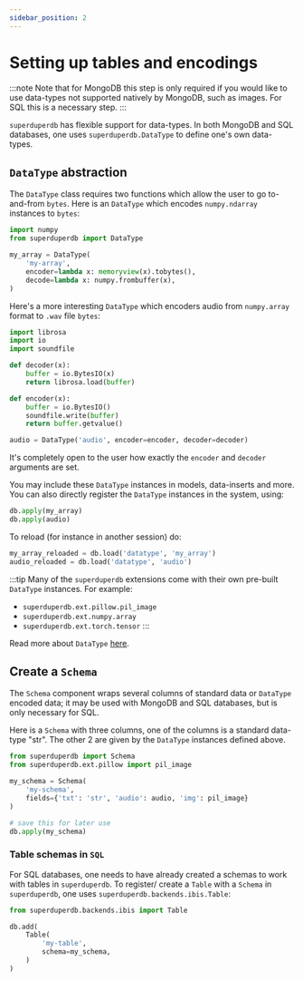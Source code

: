 ```yaml
---
sidebar_position: 2
---
```


# Setting up tables and encodings

:::note
Note that for MongoDB this step is only required if 
you would like to use data-types not supported natively by MongoDB, 
such as images. For SQL this is a necessary step.
:::

`superduperdb` has flexible support for data-types. In both MongoDB and SQL databases,
one uses `superduperdb.DataType` to define one's own data-types.

## `DataType` abstraction

The `DataType` class requires two functions which allow the user to go to-and-from `bytes`.
Here is an `DataType` which encodes `numpy.ndarray` instances to `bytes`:

```python
import numpy
from superduperdb import DataType

my_array = DataType(
    'my-array',
    encoder=lambda x: memoryview(x).tobytes(),
    decode=lambda x: numpy.frombuffer(x),
)
```

Here's a more interesting `DataType` which encoders audio from `numpy.array` format to `.wav` file `bytes`:

```python
import librosa
import io
import soundfile

def decoder(x):
    buffer = io.BytesIO(x)
    return librosa.load(buffer)

def encoder(x):
    buffer = io.BytesIO()
    soundfile.write(buffer)
    return buffer.getvalue()

audio = DataType('audio', encoder=encoder, decoder=decoder)
```

It's completely open to the user how exactly the `encoder` and `decoder` arguments are set.

You may include these `DataType` instances in models, data-inserts and more. You can also directly 
register the `DataType` instances in the system, using:

```python
db.apply(my_array)
db.apply(audio)
```

To reload (for instance in another session) do:

```python
my_array_reloaded = db.load('datatype', 'my_array')
audio_reloaded = db.load('datatype', 'audio')
```

:::tip
Many of the `superduperdb` extensions come with their own pre-built `DataType` instances.
For example:

- `superduperdb.ext.pillow.pil_image`
- `superduperdb.ext.numpy.array`
- `superduperdb.ext.torch.tensor`
:::

Read more about `DataType` [here](../apply_api/datatype).

## Create a `Schema`

The `Schema` component wraps several columns of standard data or `DataType` encoded data; it 
may be used with MongoDB and SQL databases, but is only necessary for SQL.

Here is a `Schema` with three columns, one of the columns is a standard data-type "str".
The other 2 are given by the `DataType` instances defined above.

```python
from superduperdb import Schema
from superduperdb.ext.pillow import pil_image

my_schema = Schema(
    'my-schema',
    fields={'txt': 'str', 'audio': audio, 'img': pil_image}
)

# save this for later use
db.apply(my_schema)
```

### Table schemas in `SQL`

For SQL databases, one needs to have already created a schemas to work with tables in `superduperdb`. To register/ create a `Table` with a `Schema` in `superduperdb`, one uses `superduperdb.backends.ibis.Table`:

```python
from superduperdb.backends.ibis import Table

db.add(
    Table(
        'my-table',
        schema=my_schema,
    )
)
```